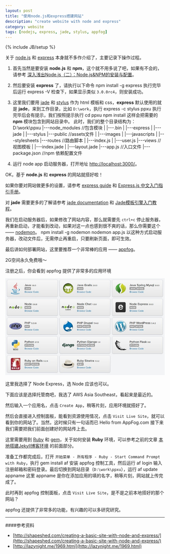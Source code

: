 ```yaml
---
layout: post
title: "使用node.js和express搭建网站"
description: "create website with node and express"
category: website
tags: [nodejs, express, jade, stylus, appfog]
---
```

{% include JB/setup %}

关于 [node.js](http://nodejs.org/) 和 [express](http://expressjs.com/) 本身就不多作介绍了，主要记录下操作过程。

1. 首先当然是要安装 __node.js__ 和 __npm__，这个就不用多说了吧，如果有不会的，请参考 [深入浅出Node.js（二）：Node.js&NPM的安装与配置](http://www.infoq.com/cn/articles/nodejs-npm-install-config)。

2. 然后要安装 __express__ 了，请执行以下命令
		npm install -g express
执行完毕后运行
		express -V
检查下，如果显示类似 `3.0.0rc4`，则安装成功。

3. 这里我们要用 [jade](http://jade-lang.com/) 和 [stylus](http://learnboost.github.com/stylus/) 作为 html 模板和 css，__express__ 默认使用的就是 __jade__，来到工作目录，比如 `D:\work`，执行
		express -c stylus ppxu
执行完毕后会有提示，我们按照提示执行
		cd ppxu
		npm install
这样会把需要的 __npm__ 模块包含到网站目录中。
此时，我们的整个目录结构为：
		D:\work\ppxu
			|---node_modules			//包含模块
			|	|---.bin
			|   |---express
			|   |---jade
			|   |---stylus
			|---public					//assets文件
			|   |---images
			|   |---javascripts
			|   |---stylesheets
			|---routes					//路由脚本
			|   |---index.js
			|   |---user.js
			|---views					//视图模板
			|   |---index.jade
			|   |---layout.jade
			|---app.js 					//入口文件
			|---package.json			//npm 依赖配置文件

4. 运行
		node app
启动服务器，打开地址 [http://localhost:3000/](http://localhost:3000/)。

OK，基于 __node.js__ 和 __express__ 的网站就搭好啦！

如果你要对网站做更多的设置，请参考 [express guide](http://expressjs.com/guide.html) 和 [Express.js 中文入门指引手册](http://www.csser.com/board/4f77e6f996ca600f78000936)。

对 __jade__ 需要更多的了解请参考 [jade documentation](https://github.com/visionmedia/jade#readme) 和 [Jade模板引擎入门教程](http://www.csser.com/board/4f3f516e38a5ebc978000508)。

我们在启动服务器后，如果修改了网站内容，那么就需要先 `ctrl+c` 停止服务器，再重新启动，才能看到改动，如果对这一点也感到很不爽的话，那么你需要这个 —— [nodemon](https://github.com/remy/nodemon)。
		npm install -g nodemon
		nodemon app.js
以这种方式启动服务器，改动文件后，无需停止再重启，只要刷新页面，即可生效。

最后讲如何部署网站，这里要推荐一个非常棒的应用 —— [appfog](http://www.appfog.com/)。

2G空间永久免费哦～

注册之后，你会看到 appfog 提供了非常多的应用环境

![appfog](./assets/img/af.jpg)

这里我选择了 Node Express，选 Node 应该也可以。

下面应该是选择托管商吧，我选了 AWS Asia Southeast，看起来是最近的。

然后输入一个应用名，点击 `Create App`，稍等片刻，应用环境就搭好了。

然后会直接进入控制面板，能看到资源使用情况，点击 `Visit Live Site`，就可以看到你的网站了。当然，这时候只有一句话而已
		Hello from AppFog.com
接下来我们需要把我们前面创建好的网站传上去。

这里需要用到 [Ruby](http://www.ruby-lang.org/) 和 [gem](http://rubygems.org/)，关于如何安装 __Ruby__ 环境，可以参考之前的文章 [本地搭建Jekyll博客环境](http://ppxu.net/blog/2012/09/27/setup-local-jekyll-environment/) 的前面部分。

准备工作都完成后，打开 `开始菜单 - 所有程序 - Ruby - Start Command Prompt with Ruby`，执行
		gem install af
安装 appfog 控制工具，然后运行
		af login
输入注册邮箱和密码登录。最后切换到网站目录（`D:\work\ppxu`），运行
		af update appname
这里 appname 是你在添加应用的填的名字，稍等片刻，网站就上传完成了。

此时再到 appfog 控制面板，点击 `Visit Live Site`，是不是之前本地搭好的那个网站？

appfog 还提供了非常多的功能，有兴趣的可以多研究研究。

-------------------
####参考资料

* [http://shapeshed.com/creating-a-basic-site-with-node-and-express/](http://shapeshed.com/creating-a-basic-site-with-node-and-express/)
* [http://lazynight.me/1969.html](http://lazynight.me/1969.html)